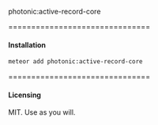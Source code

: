 photonic:active-record-core

===============================
#### Installation  

````bash
meteor add photonic:active-record-core
````


===============================
#### Licensing  

MIT.  Use as you will.
